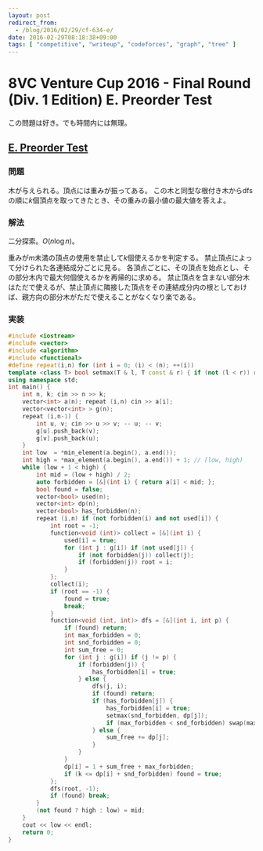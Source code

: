 ```yaml
---
layout: post
redirect_from:
  - /blog/2016/02/29/cf-634-e/
date: 2016-02-29T08:18:38+09:00
tags: [ "competitive", "writeup", "codeforces", "graph", "tree" ]
---
```


# 8VC Venture Cup 2016 - Final Round (Div. 1 Edition) E. Preorder Test

この問題は好き。でも時間内には無理。

## [E. Preorder Test](http://codeforces.com/contest/634/problem/E)

### 問題

木が与えられる。頂点には重みが振ってある。
この木と同型な根付き木からdfsの順に$k$個頂点を取ってきたとき、その重みの最小値の最大値を答えよ。

### 解法

二分探索。$O(n \log n)$。

重みが$m$未満の頂点の使用を禁止して$k$個使えるかを判定する。
禁止頂点によって分けられた各連結成分ごとに見る。
各頂点ごとに、その頂点を始点とし、その部分木内で最大何個使えるかを再帰的に求める。
禁止頂点を含まない部分木はただで使えるが、禁止頂点に隣接した頂点をその連結成分内の根としておけば、親方向の部分木がただで使えることがなくなり楽である。

### 実装

``` c++
#include <iostream>
#include <vector>
#include <algorithm>
#include <functional>
#define repeat(i,n) for (int i = 0; (i) < (n); ++(i))
template <class T> bool setmax(T & l, T const & r) { if (not (l < r)) return false; l = r; return true; }
using namespace std;
int main() {
    int n, k; cin >> n >> k;
    vector<int> a(n); repeat (i,n) cin >> a[i];
    vector<vector<int> > g(n);
    repeat (i,n-1) {
        int u, v; cin >> u >> v; -- u; -- v;
        g[u].push_back(v);
        g[v].push_back(u);
    }
    int low  = *min_element(a.begin(), a.end());
    int high = *max_element(a.begin(), a.end()) + 1; // [low, high)
    while (low + 1 < high) {
        int mid = (low + high) / 2;
        auto forbidden = [&](int i) { return a[i] < mid; };
        bool found = false;
        vector<bool> used(n);
        vector<int> dp(n);
        vector<bool> has_forbidden(n);
        repeat (i,n) if (not forbidden(i) and not used[i]) {
            int root = -1;
            function<void (int)> collect = [&](int i) {
                used[i] = true;
                for (int j : g[i]) if (not used[j]) {
                    if (not forbidden(j)) collect(j);
                    if (forbidden(j)) root = i;
                }
            };
            collect(i);
            if (root == -1) {
                found = true;
                break;
            }
            function<void (int, int)> dfs = [&](int i, int p) {
                if (found) return;
                int max_forbidden = 0;
                int snd_forbidden = 0;
                int sum_free = 0;
                for (int j : g[i]) if (j != p) {
                    if (forbidden(j)) {
                        has_forbidden[i] = true;
                    } else {
                        dfs(j, i);
                        if (found) return;
                        if (has_forbidden[j]) {
                            has_forbidden[i] = true;
                            setmax(snd_forbidden, dp[j]);
                            if (max_forbidden < snd_forbidden) swap(max_forbidden, snd_forbidden);
                        } else {
                            sum_free += dp[j];
                        }
                    }
                }
                dp[i] = 1 + sum_free + max_forbidden;
                if (k <= dp[i] + snd_forbidden) found = true;
            };
            dfs(root, -1);
            if (found) break;
        }
        (not found ? high : low) = mid;
    }
    cout << low << endl;
    return 0;
}
```
